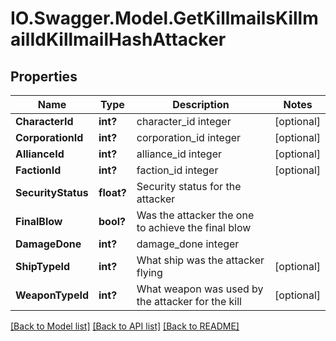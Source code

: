 # IO.Swagger.Model.GetKillmailsKillmailIdKillmailHashAttacker
## Properties

Name | Type | Description | Notes
------------ | ------------- | ------------- | -------------
**CharacterId** | **int?** | character_id integer | [optional] 
**CorporationId** | **int?** | corporation_id integer | [optional] 
**AllianceId** | **int?** | alliance_id integer | [optional] 
**FactionId** | **int?** | faction_id integer | [optional] 
**SecurityStatus** | **float?** | Security status for the attacker  | 
**FinalBlow** | **bool?** | Was the attacker the one to achieve the final blow  | 
**DamageDone** | **int?** | damage_done integer | 
**ShipTypeId** | **int?** | What ship was the attacker flying  | [optional] 
**WeaponTypeId** | **int?** | What weapon was used by the attacker for the kill  | [optional] 

[[Back to Model list]](../README.md#documentation-for-models) [[Back to API list]](../README.md#documentation-for-api-endpoints) [[Back to README]](../README.md)

